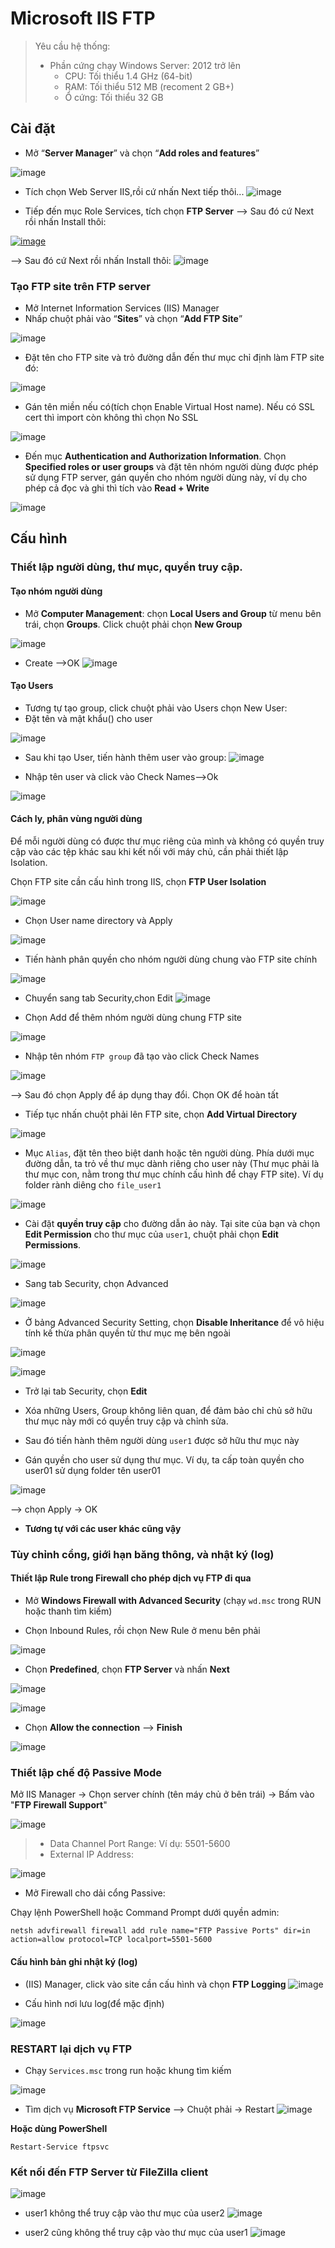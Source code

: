 # Microsoft IIS FTP

>Yêu cầu hệ thống:
>- Phần cứng chạy Windows Server: 2012 trở lên
>    - CPU: Tối thiểu 1.4 GHz (64-bit)
>    - RAM: Tối thiểu 512 MB (recoment 2 GB+)
>   - Ổ cứng: Tối thiểu 32 GB

## Cài đặt
- Mở “**Server Manager**” và chọn “**Add roles and features**”

![image](https://github.com/user-attachments/assets/e6b60018-53b3-4151-9d35-324132d83f44)


- Tích chọn Web Server IIS,rồi cứ nhấn Next tiếp thôi...
![image](https://github.com/user-attachments/assets/84071594-e63c-48e0-a477-dab1f1b6bd39)


- Tiếp đến mục Role Services, tích chọn **FTP Server** --> Sau đó cứ Next rồi nhấn Install thôi:

[![image](https://hackmd.io/_uploads/B1x4JBBMgx.png)](https://hackmd.io/_uploads/B1x4JBBMgx.png)

 --> Sau đó cứ Next rồi nhấn Install thôi:
![image](https://github.com/user-attachments/assets/3c96d0ee-c69f-4fd1-b902-e0f066cc16de)



 ### Tạo FTP site trên FTP server
 
 - Mở Internet Information Services (IIS) Manager
 - Nhấp chuột phải vào “**Sites**” và chọn “**Add FTP Site**”

![image](https://github.com/user-attachments/assets/88db20d0-5c5b-49ce-9025-da95db9b5a29)


- Đặt tên cho FTP site và trỏ đường dẫn đến thư mục chỉ định làm FTP site đó:

![image](https://github.com/user-attachments/assets/fc9fc92a-9a94-4dc7-bd2a-38ae85d9aac9)




- Gán tên miền nếu có(tích chọn Enable Virtual Host name). Nếu có SSL cert thì import còn không thì chọn No SSL

![image](https://github.com/user-attachments/assets/0e5de57e-ead5-44c6-95d2-1566135ed3d7)


- Đến mục **Authentication and Authorization Information**. Chọn **Specified roles or user groups** và đặt tên nhóm người dùng được phép sử dụng FTP server, gán quyền cho nhóm người dùng này, ví dụ cho phép cả đọc và ghi thì tích vào **Read + Write**

![image](https://github.com/user-attachments/assets/b193daf8-2e46-41fa-9498-847ab410fee6)


## Cấu hình
### Thiết lập người dùng, thư mục, quyền truy cập.

#### Tạo nhóm người dùng

- Mở **Computer Management**: chọn **Local Users and Group** từ menu bên trái, chọn **Groups**. Click chuột phải chọn **New Group**

![image](https://github.com/user-attachments/assets/4e370a09-100a-4f94-8335-7bddaaaf1d24)

- Create -->OK
![image](https://github.com/user-attachments/assets/801227bb-e503-471d-bbb9-22bd8692625b)


#### Tạo Users
- Tương tự tạo group, click chuột phải vào Users chọn New User:
- Đặt tên và mật khẩu() cho user

![image](https://github.com/user-attachments/assets/241c0288-6612-4a2e-af82-dbe3d549ee85)


- Sau khi tạo User, tiến hành thêm user vào group:
![image](https://github.com/user-attachments/assets/6fadb94d-2246-48c0-9a4a-5f30491c3f94)


- Nhập tên user và click vào Check Names-->Ok
  
![image](https://github.com/user-attachments/assets/1b8160a2-370a-4c18-b63f-ed6ebf0ffa41)


#### Cách ly, phân vùng người dùng
Để mỗi người dùng có được thư mục riêng của mình và không có quyền truy cập vào các tệp khác sau khi kết nối với máy chủ, cần phải thiết lập Isolation.

Chọn FTP site cần cấu hình trong IIS, chọn **FTP User Isolation**

![image](https://github.com/user-attachments/assets/bd9c61f2-973a-4c13-9092-755921c9bb84)


- Chọn User name directory và Apply

![image](https://github.com/user-attachments/assets/8c8e31bf-5518-40e3-9352-d64c7ff87154)


- Tiến hành phân quyền cho nhóm người dùng chung vào FTP site chính

![image](https://github.com/user-attachments/assets/a53f28c3-28c7-4879-a2e2-270da6e3c224)

- Chuyển sang tab Security,chon Edit
![image](https://github.com/user-attachments/assets/f376aa91-6824-4491-8b7a-15ecd580e6d9)


- Chọn Add để thêm nhóm người dùng chung FTP site

![image](https://github.com/user-attachments/assets/438c9dc7-f880-4370-8ae2-da06fcd0dd71)


- Nhập tên nhóm `FTP group` đã tạo vào click Check Names

![image](https://github.com/user-attachments/assets/d4c83ca0-d426-4368-a4fd-af6038e6eb45)

--> Sau đó chọn Apply để áp dụng thay đổi. Chọn OK để hoàn tất

- Tiếp tục nhấn chuột phải lên FTP site, chọn **Add Virtual Directory**

![image](https://github.com/user-attachments/assets/e9c388d6-d069-45b3-a92c-d35e65b418a8)


- Mục `Alias`, đặt tên theo biệt danh hoặc tên người dùng. Phía dưới mục đường dẫn, ta trỏ về thư mục dành riêng cho user này (Thư mục phải là thư mục con, nằm trong thư mục chính cấu hình để chạy FTP site). Ví dụ folder rành diêng cho `file_user1`

![image](https://github.com/user-attachments/assets/36d52433-01f3-4095-b834-70c7a8174651)



- Cài đặt **quyền truy cập** cho đường dẫn ảo này. Tại site của bạn và chọn **Edit Permission** cho thư mục của `user1`, chuột phải chọn **Edit Permissions**.
 
![image](https://github.com/user-attachments/assets/3fcc30db-3db0-448c-b28e-bd7c8e09d107)


- Sang tab Security, chọn Advanced

![image](https://github.com/user-attachments/assets/902e68de-a3a5-4c65-bf58-4ff54d8956d1)

- Ở bảng Advanced Security Setting, chọn  **Disable Inheritance** để vô hiệu tính kế thừa phân quyền từ thư mục mẹ bên ngoài

![image](https://github.com/user-attachments/assets/4cdd8189-a40f-43ed-8a50-2e8f9290f75d)

![image](https://github.com/user-attachments/assets/82e843a9-93f5-4428-9756-0cdc4787fe8f)

- Trở lại tab Security, chọn **Edit**

- Xóa những Users, Group không liên quan, để đảm bảo chỉ chủ sở hữu thư mục này mới có quyền truy cập và chỉnh sửa.
- Sau đó tiến hành thêm người dùng `user1` được sở hữu thư mục này

- Gán quyền cho user sử dụng thư mục. Ví dụ, ta cấp toàn quyền cho user01 sử dụng folder tên user01

![image](https://github.com/user-attachments/assets/4fd22c62-34c7-4d0b-8ca6-69a73fdba960)


--> chọn Apply -> OK

- **Tương tự với các user khác cũng vậy**

### Tùy chỉnh cổng, giới hạn băng thông, và nhật ký (log)

#### Thiết lập Rule trong Firewall cho phép dịch vụ FTP đi qua

- Mở **Windows Firewall with Advanced Security**
(chạy `wd.msc` trong RUN hoặc thanh tìm kiếm)

- Chọn Inbound Rules, rồi chọn New Rule ở menu bên phải

![image](https://github.com/user-attachments/assets/3a0820cb-50ce-4c44-8901-202113f3e0ae)


- Chọn **Predefined**, chọn **FTP Server** và nhấn **Next**

![image](https://github.com/user-attachments/assets/af4fbeb2-ac6d-4ffa-ae4b-f0b39df9d630)


![image](https://github.com/user-attachments/assets/bee47579-d0f1-445a-95f6-b9fdb1c6ce3b)


- Chọn **Allow the connection** --> **Finish**

![image](https://github.com/user-attachments/assets/125479d5-2227-49f1-b7a2-cbee48230ae8)



### Thiết lập chế độ Passive Mode

Mở IIS Manager → Chọn server chính (tên máy chủ ở bên trái) →  Bấm vào "**FTP Firewall Support**"

![image](https://github.com/user-attachments/assets/9a327640-c5cc-4a07-8f66-0b5193f53c16)



>- Data Channel Port Range: Ví dụ: 5501-5600
>- External IP Address:

![image](https://github.com/user-attachments/assets/9bf863de-b2eb-4908-bf5b-7665aa9c99e3)


- Mở Firewall cho dải cổng Passive:

Chạy lệnh PowerShell hoặc Command Prompt dưới quyền admin:
```powershell!
netsh advfirewall firewall add rule name="FTP Passive Ports" dir=in action=allow protocol=TCP localport=5501-5600
```
#### Cấu hình bản ghi nhật ký (log)
- (IIS) Manager, click vào site cần cấu hình và chọn **FTP Logging**
![image](https://github.com/user-attachments/assets/c611eab1-8329-4df6-a172-62ab4e66f5ec)


- Cấu hình nơi lưu log(để mặc định)

![image](https://github.com/user-attachments/assets/3c98e93c-0b06-43de-ae7d-61f5a2bfbfd4)


### RESTART lại dịch vụ FTP 
 - Chạy `Services.msc` trong run hoặc khung tìm kiếm
   
![image](https://github.com/user-attachments/assets/238fae8b-8704-426e-ae15-689bdc25a341)

- Tìm dịch vụ **Microsoft FTP Service** --> Chuột phải → Restart
![image](https://github.com/user-attachments/assets/f1947887-c02b-4eb1-aa45-492a9edb032b)



**Hoặc dùng PowerShell**

```
Restart-Service ftpsvc
```

### Kết nối đến FTP Server từ FileZilla client
![image](https://github.com/user-attachments/assets/d6526c29-ed88-4515-b4e6-d849e0fb8e08)

- user1 không thể truy cập vào thư mục của user2
![image](https://github.com/user-attachments/assets/d5d6b72d-2a6c-40f5-adc6-b0dbfa785957)

- user2 cũng không thể truy cập vào thư mục của user1
![image](https://github.com/user-attachments/assets/905d27cd-566d-4530-9839-624e3af3a3db)

